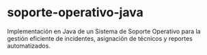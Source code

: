 # soporte-operativo-java
Implementación en Java de un Sistema de Soporte Operativo para la gestión eficiente de incidentes, asignación de técnicos y reportes automatizados.
